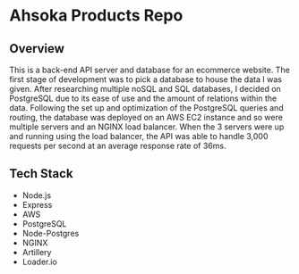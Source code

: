 # Ahsoka Products Repo

## Overview
This is a back-end API server and database for an ecommerce website. The first stage of development was to pick a database to house the data I was given. After researching multiple noSQL and SQL databases, I decided on PostgreSQL due to its ease of use and the amount of relations within the data. Following the set up and optimization of the PostgreSQL queries and routing, the database was deployed on an AWS EC2 instance and so were multiple servers and an NGINX load balancer. When the 3 servers were up and running using the load balancer, the API was able to handle 3,000 requests per second at an average response rate of 36ms.

## Tech Stack
  * Node.js
  * Express
  * AWS
  * PostgreSQL
  * Node-Postgres
  * NGINX
  * Artillery
  * Loader.io
